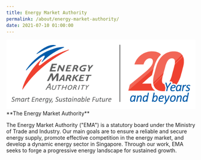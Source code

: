 ```yaml
---
title: Energy Market Authority
permalink: /about/energy-market-authority/
date: 2021-07-10 01:00:00
---
```


<div class="ema-logo-wrapper">
	<img src="/images/ema-logo-20years.png" alt="EMA logo - 20 Years and Beyond" />
</div>
**The Energy Market Authority**

The Energy Market Authority ("EMA") is a statutory board under the Ministry of Trade and Industry. Our main goals are to ensure a reliable and secure energy supply, promote effective competition in the energy market, and develop a dynamic energy sector in Singapore. Through our work, EMA seeks to forge a progressive energy landscape for sustained growth.

<!-- suggest no need to include for now -->
<!-- <div class="social-media-link-wrapper">
	<img src="/images/globe_grey.png" alt="globe" /> <a href="https://www.ema.gov.sg" target="_blank">www.ema.gov.sg</a>
</div>
<div class="social-media-link-wrapper">
	<img src="/images/f_logo_RGB-Grey_72.png" alt="Facebook logo" /> <a href="https://www.facebook.com/EnergyMarketAuthority"  target="_blank">facebook.com/EnergyMarketAuthority</a>
</div>
<div class="social-media-link-wrapper">
	<img src="/images/instagram-grey.png" alt="Instagram logo" /> <a href="https://www.instagram.com/EMA_Singapore" target="_blank">@EMA_Singapore</a>
</div>
<div class="social-media-link-wrapper">
	<img src="/images/twitter-grey.png" alt="Twitter logo" /> <a href="https://twitter.com/EMA_Sg" target="_blank">@EMA_Sg</a>
</div> -->
